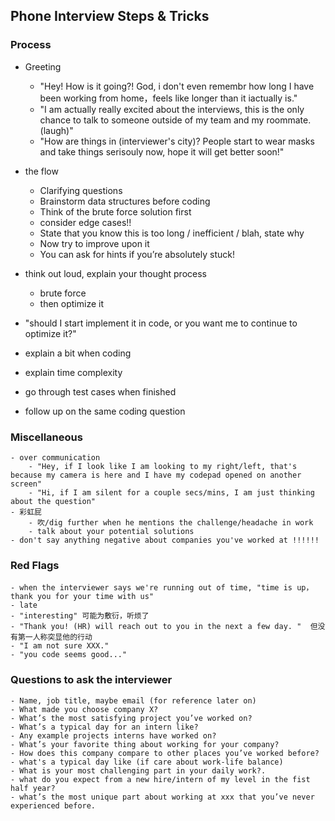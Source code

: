 ## Phone Interview Steps & Tricks
### Process
- Greeting
	- "Hey! How is it going?! God, i don't even remembr how long I have been working from home，feels like longer than it iactually is." 
	- "I am actually really excited about the interviews, this is the only chance to talk to someone outside of my team and my roommate. (laugh)"
	- "How are things in (interviewer's city)? People start to wear masks and take things serisouly now, hope it will get better soon!"

- the flow
	- Clarifying questions
	- Brainstorm data structures before coding
	- Think of the brute force solution first
	- consider edge cases!!
	- State that you know this is too long / inefficient / blah, state why
	- Now try to improve upon it
	- You can ask for hints if you’re absolutely stuck!

- think out loud, explain your thought process
	- brute force 
	- then optimize it
- "should I start implement it in code, or you want me to continue to optimize it?"
- explain a bit when coding
- explain time complexity
- go through test cases when finished
- follow up on the same coding question
	

### Miscellaneous
	- over communication
		- "Hey, if I look like I am looking to my right/left, that's because my camera is here and I have my codepad opened on another screen"
		- "Hi, if I am silent for a couple secs/mins, I am just thinking about the question"
	- 彩虹屁
		- 吹/dig further when he mentions the challenge/headache in work
		- talk about your potential solutions	
	- don't say anything negative about companies you've worked at !!!!!!

### Red Flags
    - when the interviewer says we're running out of time, "time is up，thank you for your time with us"
    - late
    - "interesting" 可能为敷衍，听烦了
    - "Thank you! (HR) will reach out to you in the next a few day. "  但没有第一人称突显他的行动
    - "I am not sure XXX."
    - "you code seems good..."


### Questions to ask the interviewer
	- Name, job title, maybe email (for reference later on)
	- What made you choose company X?
	- What’s the most satisfying project you’ve worked on?
	- What’s a typical day for an intern like?
	- Any example projects interns have worked on?
	- What’s your favorite thing about working for your company?
	- How does this company compare to other places you’ve worked before?
	- what's a typical day like (if care about work-life balance)
	- What is your most challenging part in your daily work?.
	- what do you expect from a new hire/intern of my level in the fist half year?
	- what’s the most unique part about working at xxx that you’ve never experienced before.